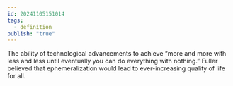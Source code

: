 ```yaml
---
id: 20241105151014
tags:
  - definition
publish: "true"
---
```

The ability of technological advancements to achieve “more and more with less and less until eventually you can do everything with nothing.” Fuller believed that ephemeralization would lead to ever-increasing quality of life for all.